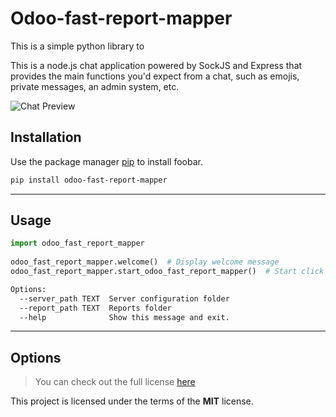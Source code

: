 Odoo-fast-report-mapper
============
This is a simple python library to 

This is a node.js chat application powered by SockJS and Express that provides the main functions you'd expect from a chat, such as emojis, private messages, an admin system, etc.

![Chat Preview](http://i.imgur.com/lgRe8z4.png)


## Installation

Use the package manager [pip](https://pip.pypa.io/en/stable/) to install foobar.

```bash
pip install odoo-fast-report-mapper
```

---

## Usage


```python
import odoo_fast_report_mapper
  
odoo_fast_report_mapper.welcome()  # Display welcome message
odoo_fast_report_mapper.start_odoo_fast_report_mapper()  # Start click program
```

```bash
Options:
  --server_path TEXT  Server configuration folder
  --report_path TEXT  Reports folder
  --help              Show this message and exit.
```
---

## Options
>You can check out the full license [here](https://github.com/IgorAntun/node-chat/blob/master/LICENSE)

This project is licensed under the terms of the **MIT** license.